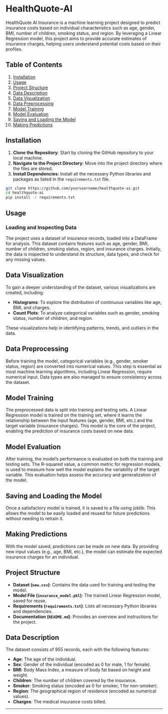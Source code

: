 # HealthQuote-AI

HealthQuote AI Insurance is a machine learning project designed to predict insurance costs based on individual characteristics such as age, gender, BMI, number of children, smoking status, and region. By leveraging a Linear Regression model, this project aims to provide accurate estimates of insurance charges, helping users understand potential costs based on their profiles.

## Table of Contents
1. [Installation](#installation)
2. [Usage](#usage)
3. [Project Structure](#project-structure)
4. [Data Description](#data-description)
5. [Data Visualization](#data-visualization)
6. [Data Preprocessing](#data-preprocessing)
7. [Model Training](#model-training)
8. [Model Evaluation](#model-evaluation)
9. [Saving and Loading the Model](#saving-and-loading-the-model)
10. [Making Predictions](#making-predictions)

## Installation

1. **Clone the Repository**: Start by cloning the GitHub repository to your local machine.
2. **Navigate to the Project Directory**: Move into the project directory where the files are stored.
3. **Install Dependencies**: Install all the necessary Python libraries and packages as listed in the `requirements.txt` file.

```bash
git clone https://github.com/yourusername/healthquote-ai.git
cd healthquote-ai
pip install -r requirements.txt
```

## Usage

### Loading and Inspecting Data

The project uses a dataset of insurance records, loaded into a DataFrame for analysis. This dataset contains features such as age, gender, BMI, number of children, smoking status, region, and insurance charges. Initially, the data is inspected to understand its structure, data types, and check for any missing values.

## Data Visualization

To gain a deeper understanding of the dataset, various visualizations are created, including:

- **Histograms**: To explore the distribution of continuous variables like age, BMI, and charges.
- **Count Plots**: To analyze categorical variables such as gender, smoking status, number of children, and region.

These visualizations help in identifying patterns, trends, and outliers in the data.

## Data Preprocessing

Before training the model, categorical variables (e.g., gender, smoker status, region) are converted into numerical values. This step is essential as most machine learning algorithms, including Linear Regression, require numerical input. Data types are also managed to ensure consistency across the dataset.

## Model Training

The preprocessed data is split into training and testing sets. A Linear Regression model is trained on the training set, where it learns the relationship between the input features (age, gender, BMI, etc.) and the target variable (insurance charges). This model is the core of the project, enabling the prediction of insurance costs based on new data.

## Model Evaluation

After training, the model’s performance is evaluated on both the training and testing sets. The R-squared value, a common metric for regression models, is used to measure how well the model explains the variability of the target variable. This evaluation helps assess the accuracy and generalization of the model.

## Saving and Loading the Model

Once a satisfactory model is trained, it is saved to a file using joblib. This allows the model to be easily loaded and reused for future predictions without needing to retrain it.

## Making Predictions

With the model saved, predictions can be made on new data. By providing new input values (e.g., age, BMI, etc.), the model can estimate the expected insurance charges for an individual.

## Project Structure

- **Dataset (`new.csv`)**: Contains the data used for training and testing the model.
- **Model File (`insurance_model.pkl`)**: The trained Linear Regression model, saved for reuse.
- **Requirements (`requirements.txt`)**: Lists all necessary Python libraries and dependencies.
- **Documentation (`README.md`)**: Provides an overview and instructions for the project.

## Data Description

The dataset consists of 955 records, each with the following features:

- **Age**: The age of the individual.
- **Sex**: Gender of the individual (encoded as 0 for male, 1 for female).
- **BMI**: Body Mass Index, a measure of body fat based on height and weight.
- **Children**: The number of children covered by the insurance.
- **Smoker**: Smoking status (encoded as 0 for smoker, 1 for non-smoker).
- **Region**: The geographical region of residence (encoded as numerical values).
- **Charges**: The medical insurance costs billed.

---
